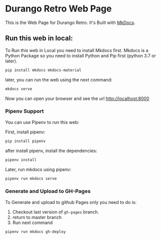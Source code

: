 # Durango Retro Web Page

This is the Web Page for Durango Retro. It's Built with [MkDocs](https://www.mkdocs.org/).

## Run this web in local:

To Run this web in Local you need to install Mkdocs first. Mkdocs is a Python Package so you need to install Python and Pip first (python 3.7 or later).

```bash
pip install mkdocs mkdocs-material
```

later, you can run the web using the next command:

```bash
mkdocs serve
```

Now you can open your browser and see the url [http://localhost:8000](http://localhost:8000)

### Pipenv Support

You can use Pipenv to run this web:

First, install pipenv:

```bash
pip install pipenv
```

after install pipenv, install the dependencies:

```bash
pipenv install
```

Later, run mkdocs using pipenv:

```bash
pipenv run mkdocs serve
```

### Generate and Upload to GH-Pages

To Generate and upload to github Pages only you need to do is:

1. Checkout last version of ```gh-pages``` branch.
2. return to master branch
3. Run next command

```bash
pipenv run mkdocs gh-deploy
```
